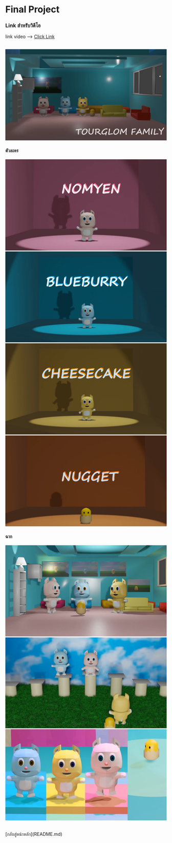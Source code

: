 # Final Project

### Link สำหรับวิดีโอ
link video --> [Click Link](https://youtu.be/OyZQZT3nxxk)<br>
<br>


<img src="image/project/p1.png"><br>
#### ตัวละคร
<img src="image/project/p2.png"><br>
<img src="image/project/p3.png"><br>
<img src="image/project/p4.png"><br>
<img src="image/project/p5.png"><br>
#### ฉาก
<img src="image/project/p6.png"><br>
<img src="image/project/p7.png"><br>
<img src="image/project/p8.png"><br>


<br>
[กลับสู่หน้าหลัก](README.md)<br>
